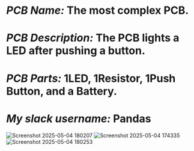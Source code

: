 # *PCB Name:* The most complex PCB.
# *PCB Description:* The PCB lights a LED after pushing a button.
# *PCB Parts:* 1LED, 1Resistor, 1Push Button, and a Battery.
# *My slack username:* Pandas

![Screenshot 2025-05-04 180207](https://github.com/user-attachments/assets/7302156b-dcf9-4bd3-9142-d1dbbd369bfa)
![Screenshot 2025-05-04 174335](https://github.com/user-attachments/assets/be63501a-217c-462a-bf46-a45e9a965397)
![Screenshot 2025-05-04 180253](https://github.com/user-attachments/assets/ce45a67c-04e4-4fc7-9f74-e2eafc628537)

